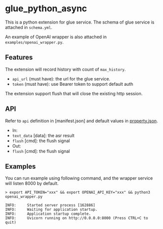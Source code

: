# glue_python_async

This is a python extension for glue service. The schema of glue service is attached in `schema.yml`.

An example of OpenAI wrapper is also attached in `examples/openai_wrapper.py`.

## Features

The extension will record history with count of `max_history`.

- `api_url` (must have): the url for the glue service.
- `token` (must have): use Bearer token to support default auth

The extension support flush that will close the existing http session.

## API

Refer to `api` definition in [manifest.json] and default values in [property.json](property.json).

- In:
 - `text_data` [data]: the asr result
 - `flush` [cmd]: the flush signal
- Out:
 - `flush` [cmd]: the flush signal

## Examples

You can run example using following command, and the wrapper service will listen 8000 by default.

```
> export API_TOKEN="xxx" && export OPENAI_API_KEY="xxx" && python3 openai_wrapper.py

INFO:     Started server process [162886]
INFO:     Waiting for application startup.
INFO:     Application startup complete.
INFO:     Uvicorn running on http://0.0.0.0:8000 (Press CTRL+C to quit)
```
